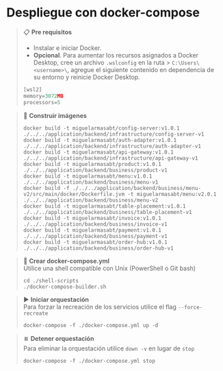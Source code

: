 # Despliegue con docker-compose

> 📋 **Pre requisitos**
> - Instalar e iniciar Docker.
> - **Opcional**. Para aumentar los recursos asignados a Docker Desktop, cree un archivo `.wslconfig` en la ruta
    > `C:\Users\<username>\`, agregue el siguiente contenido en dependencia de su entorno y reinicie Docker Desktop.
> ```javascript
> [wsl2]
> memory=3072MB
> processors=5
> ```

> 🔨 **Construir imágenes**
> ```shell script 
> docker build -t miguelarmasabt/config-server:v1.0.1 ./../../application/backend/infrastructure/config-server-v1
> docker build -t miguelarmasabt/auth-adapter:v1.0.1 ./../../application/backend/infrastructure/auth-adapter-v1
> docker build -t miguelarmasabt/api-gateway:v1.0.1 ./../../application/backend/infrastructure/api-gateway-v1
> docker build -t miguelarmasabt/product:v1.0.1 ./../../application/backend/business/product-v1
> docker build -t miguelarmasabt/menu:v1.0.1 ./../../application/backend/business/menu-v1
> docker build -f ./../../application/backend/business/menu-v2/src/main/docker/Dockerfile.jvm -t miguelarmasabt/menu:v2.0.1 ./../../application/backend/business/menu-v2
> docker build -t miguelarmasabt/table-placement:v1.0.1 ./../../application/backend/business/table-placement-v1
> docker build -t miguelarmasabt/invoice:v1.0.1 ./../../application/backend/business/invoice-v1
> docker build -t miguelarmasabt/payment:v1.0.1 ./../../application/backend/business/payment-v1
> docker build -t miguelarmasabt/order-hub:v1.0.1 ./../../application/backend/business/order-hub-v1
> ```

> 🔧 **Crear docker-compose.yml**
> <br>Utilice una shell compatible con Unix (PowerShell o Git bash)
> ```shell script
> cd ./shell-scripts
> ./docker-compose-builder.sh
> ```

> ▶️ **Iniciar orquestación**
> <br>Para forzar la recreación de los servicios utilice el flag `--force-recreate`
> ```shell script 
> docker-compose -f ./docker-compose.yml up -d
> ```

> ⏸️️ **Detener orquestación**
> <br>Para eliminar la orquestación utilice `down -v` en lugar de `stop`
> ```shell script 
> docker-compose -f ./docker-compose.yml stop
> ```
